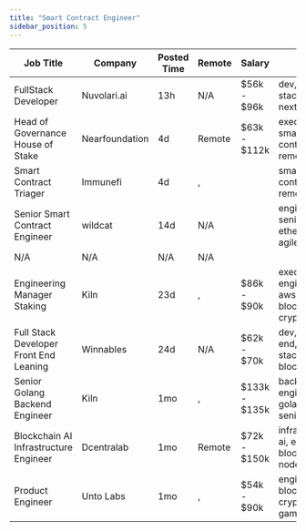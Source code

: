 ```yaml
---
title: "Smart Contract Engineer"
sidebar_position: 5
---
```


| Job Title | Company | Posted Time | Remote | Salary | Tags | Apply Link |
|-----------|---------|-------------|--------|--------|------|------------|
| FullStack Developer | Nuvolari.ai | 13h | N/A | $56k - $96k | dev, full stack, ai, defi, nextjs | [Apply](https://web3.career/full-stack-developer-nuvolari-ai/107305) |
| Head of Governance House of Stake | Nearfoundation | 4d | Remote | $63k - $112k | executive, smart contract, remote | [Apply](https://web3.career/head-of-governance-house-of-stake-nearfoundation/107360) |
| Smart Contract Triager | Immunefi | 4d | , |  | smart contract, remote | [Apply](https://web3.career/smart-contract-triager-immunefi/35470) |
| Senior Smart Contract Engineer | wildcat | 14d | N/A |  | engineer, senior, ethereum, agile, crypto | [Apply](https://web3.career/senior-smart-contract-engineer-wildcat/108465) |
| N/A | N/A | N/A | N/A |  |  | [Apply](https://web3.career/metana) |
| Engineering Manager Staking | Kiln | 23d | , | $86k - $90k | executive, engineer, aws, blockchain, crypto | [Apply](https://web3.career/engineering-manager-staking-kiln/107804) |
| Full Stack Developer Front End Leaning | Winnables | 24d | N/A | $62k - $70k | dev, front end, full stack, remote, blockchain | [Apply](https://web3.career/full-stack-developer-front-end-leaning-winnables/105877) |
| Senior Golang Backend Engineer | Kiln | 1mo | , | $133k - $135k | backend, engineer, golang, senior, aws | [Apply](https://web3.career/senior-golang-backend-engineer-kiln/106707) |
| Blockchain AI Infrastructure Engineer | Dcentralab | 1mo | Remote | $72k - $150k | infrastructure, ai, engineer, blockchain, node | [Apply](https://web3.career/blockchain-ai-infrastructure-engineer-dcentralab/106641) |
| Product Engineer | Unto Labs | 1mo | , | $54k - $90k | engineer, blockchain, crypto, defi, gaming | [Apply](https://web3.career/product-engineer-untolabs/106582) |
